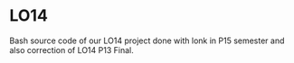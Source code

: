 # LO14

Bash source code of our LO14 project done with lonk in P15 semester and also correction of LO14 P13 Final.
